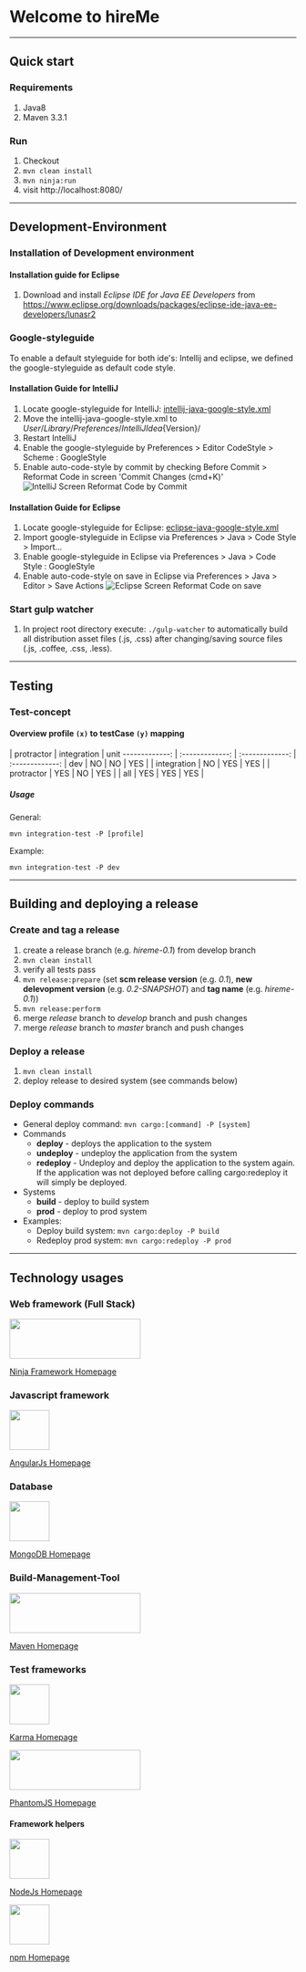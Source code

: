 # Welcome to **hireMe**


******************************************************


## Quick start

### Requirements
1. Java8
2. Maven 3.3.1

### Run
1. Checkout
2. `mvn clean install`
3. `mvn ninja:run`
4. visit http://localhost:8080/


******************************************************


## Development-Environment

### Installation of Development environment

#### Installation guide for Eclipse
1. Download and install *Eclipse IDE for Java EE Developers* from https://www.eclipse.org/downloads/packages/eclipse-ide-java-ee-developers/lunasr2

### Google-styleguide
To enable a default styleguide for both ide's: Intellij and eclipse,
we defined the google-styleguide as default code style.

#### Installation Guide for **IntelliJ**
1. Locate google-styleguide for IntelliJ: [intellij-java-google-style.xml](http://stash.maredit.net/projects/COM/repos/hireme/browse/readme-sources/intellij-java-google-style.xml?raw)
2. Move the intellij-java-google-style.xml to ${User}/Library/Preferences/IntelliJIdea${Version}/
3. Restart IntelliJ
4. Enable the google-styleguide by Preferences >  Editor CodeStyle > Scheme : GoogleStyle
5. Enable auto-code-style by commit by checking Before Commit > Reformat Code in screen 'Commit Changes (cmd+K)'
![IntelliJ Screen Reformat Code by Commit](http://stash.maredit.net/projects/COM/repos/hireme/browse/readme-sources/intellij-reformatcode-commit.png?raw)


#### Installation Guide for **Eclipse**

1. Locate google-styleguide for Eclipse: [eclipse-java-google-style.xml](http://stash.maredit.net/projects/COM/repos/hireme/browse/readme-sources/eclipse-java-google-style.xml?raw)
2. Import google-styleguide in Eclipse via Preferences > Java > Code Style > Import...
3. Enable google-styleguide in Eclipse via Preferences > Java > Code Style : GoogleStyle
4. Enable auto-code-style on save in Eclipse via Preferences > Java > Editor > Save Actions
![Eclipse Screen Reformat Code on save](http://stash.maredit.net/projects/COM/repos/hireme/browse/readme-sources/eclipse-reformatcode-save.png?raw)


### Start gulp watcher
1. In project root directory execute: `./gulp-watcher` to automatically build all distribution asset files (.js, .css) after changing/saving source files (.js, .coffee, .css, .less).


******************************************************


## Testing 

### Test-concept

#### Overview profile `(x)` to testCase `(y)` mapping

  | protractor | integration | unit 
-------------: | :-------------: | :-------------: | :-------------:
|                dev |     NO     |      NO     |  YES |
|        integration |     NO     |     YES     |  YES |
|         protractor |     YES    |      NO     |  YES |
|                all |     YES    |     YES     |  YES |

##### Usage

General:

```
mvn integration-test -P [profile]
```

Example:

```
mvn integration-test -P dev
```


******************************************************


## Building and deploying a release

### Create and tag a release
1. create a release branch (e.g. *hireme-0.1*) from develop branch
2. `mvn clean install`
3. verify all tests pass
4. `mvn release:prepare` (set **scm release version** (e.g. *0.1*), **new delevopment version** (e.g. *0.2-SNAPSHOT*) and **tag name** (e.g. *hireme-0.1*))
5. `mvn release:perform`
6. merge *release* branch to *develop* branch and push changes
7. merge *release* branch to *master* branch and push changes

### Deploy a release
1. `mvn clean install`
2. deploy release to desired system (see commands below)

### Deploy commands
* General deploy command: `mvn cargo:[command] -P [system]`
* Commands
	* **deploy** - deploys the application to the system
	* **undeploy**  - undeploy the application from the system
	* **redeploy** - Undeploy and deploy the application to the system again. If the application was not deployed before calling cargo:redeploy it will simply be deployed.
* Systems
	* **build** - deploy to build system
	* **prod** - deploy to prod system  
* Examples:
	* Deploy build system: `mvn cargo:deploy -P build`
	* Redeploy prod system: `mvn cargo:redeploy -P prod`

******************************************************


## Technology usages

### Web framework (Full Stack)

<img src='http://stash.maredit.net/projects/COM/repos/hireme/browse/readme-sources/tech-stickers/ninja.png?raw' width='230' height='70' />

[Ninja Framework Homepage](http://www.ninjaframework.org/)

### Javascript framework

<img src='http://stash.maredit.net/projects/COM/repos/hireme/browse/readme-sources/tech-stickers/angularjs.png?raw' width='70' height='70' />

[AngularJs Homepage](https://angularjs.org/)

### Database

<img src='http://stash.maredit.net/projects/COM/repos/hireme/browse/readme-sources/tech-stickers/mongodb.png?raw' width='70' height='70' />

[MongoDB Homepage](https://www.mongodb.org/)

### Build-Management-Tool

<img src='http://stash.maredit.net/projects/COM/repos/hireme/browse/readme-sources/tech-stickers/maven.png?raw' width='230' height='70' />

[Maven Homepage](http://maven.apache.org/)

### Test frameworks

<img src='http://stash.maredit.net/projects/COM/repos/hireme/browse/readme-sources/tech-stickers/karma.png?raw' width='70' height='70' />

[Karma Homepage](http://karma-runner.github.io)

<img src='http://stash.maredit.net/projects/COM/repos/hireme/browse/readme-sources/tech-stickers/phantomjs-logo.png?raw' width='230' height='70' />

[PhantomJS Homepage](http://phantomjs.org/)

#### Framework helpers

<img src='http://stash.maredit.net/projects/COM/repos/hireme/browse/readme-sources/tech-stickers/nodejs.png?raw' width='70' height='70' />

[NodeJs Homepage](https://nodejs.org/)

<img src='http://stash.maredit.net/projects/COM/repos/hireme/browse/readme-sources/tech-stickers/npm.png?raw' width='70' height='70' />

[npm Homepage](https://www.npmjs.com/)



